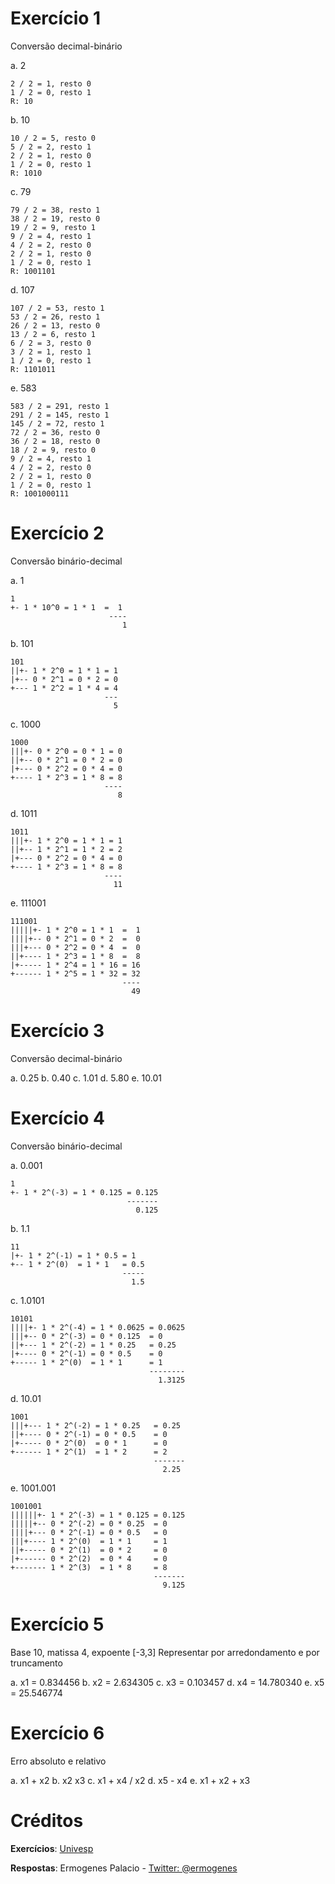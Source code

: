 Exercício 1
===========

Conversão decimal-binário

a. 2
```
2 / 2 = 1, resto 0
1 / 2 = 0, resto 1
R: 10
```

b. 10
```
10 / 2 = 5, resto 0
5 / 2 = 2, resto 1
2 / 2 = 1, resto 0
1 / 2 = 0, resto 1
R: 1010
```

c. 79
```
79 / 2 = 38, resto 1
38 / 2 = 19, resto 0
19 / 2 = 9, resto 1
9 / 2 = 4, resto 1
4 / 2 = 2, resto 0
2 / 2 = 1, resto 0
1 / 2 = 0, resto 1
R: 1001101
```

d. 107
```
107 / 2 = 53, resto 1
53 / 2 = 26, resto 1
26 / 2 = 13, resto 0
13 / 2 = 6, resto 1
6 / 2 = 3, resto 0
3 / 2 = 1, resto 1
1 / 2 = 0, resto 1
R: 1101011
```

e. 583
```
583 / 2 = 291, resto 1
291 / 2 = 145, resto 1
145 / 2 = 72, resto 1
72 / 2 = 36, resto 0
36 / 2 = 18, resto 0
18 / 2 = 9, resto 0
9 / 2 = 4, resto 1
4 / 2 = 2, resto 0
2 / 2 = 1, resto 0
1 / 2 = 0, resto 1
R: 1001000111
```

Exercício 2
===========

Conversão binário-decimal

a. 1
```
1
+- 1 * 10^0 = 1 * 1  =  1
                      ----
                         1
```

b. 101
```
101
||+- 1 * 2^0 = 1 * 1 = 1
|+-- 0 * 2^1 = 0 * 2 = 0
+--- 1 * 2^2 = 1 * 4 = 4
                     ---
                       5
```

c. 1000
```
1000
|||+- 0 * 2^0 = 0 * 1 = 0
||+-- 0 * 2^1 = 0 * 2 = 0
|+--- 0 * 2^2 = 0 * 4 = 0
+---- 1 * 2^3 = 1 * 8 = 8
                     ----
                        8
```

d. 1011
```
1011
|||+- 1 * 2^0 = 1 * 1 = 1
||+-- 1 * 2^1 = 1 * 2 = 2
|+--- 0 * 2^2 = 0 * 4 = 0
+---- 1 * 2^3 = 1 * 8 = 8
                     ----
                       11
```

e. 111001
```
111001
|||||+- 1 * 2^0 = 1 * 1  =  1
||||+-- 0 * 2^1 = 0 * 2  =  0
|||+--- 0 * 2^2 = 0 * 4  =  0
||+---- 1 * 2^3 = 1 * 8  =  8
|+----- 1 * 2^4 = 1 * 16 = 16
+------ 1 * 2^5 = 1 * 32 = 32
                         ----
                           49
```

Exercício 3
===========

Conversão decimal-binário

a. 0.25
b. 0.40
c. 1.01
d. 5.80
e. 10.01

Exercício 4
===========

Conversão binário-decimal

a. 0.001
```
1
+- 1 * 2^(-3) = 1 * 0.125 = 0.125
                          -------
                            0.125
```

b. 1.1
```
11
|+- 1 * 2^(-1) = 1 * 0.5 = 1
+-- 1 * 2^(0)  = 1 * 1   = 0.5
                         -----
                           1.5
```

c. 1.0101
```
10101
||||+- 1 * 2^(-4) = 1 * 0.0625 = 0.0625
|||+-- 0 * 2^(-3) = 0 * 0.125  = 0
||+--- 1 * 2^(-2) = 1 * 0.25   = 0.25
|+---- 0 * 2^(-1) = 0 * 0.5    = 0
+----- 1 * 2^(0)  = 1 * 1      = 1
                               --------
                                 1.3125
```

d. 10.01
```
1001
|||+--- 1 * 2^(-2) = 1 * 0.25   = 0.25
||+---- 0 * 2^(-1) = 0 * 0.5    = 0
|+----- 0 * 2^(0)  = 0 * 1      = 0
+------ 1 * 2^(1)  = 1 * 2      = 2
                                -------
                                  2.25
```

e. 1001.001
```
1001001
||||||+- 1 * 2^(-3) = 1 * 0.125 = 0.125
|||||+-- 0 * 2^(-2) = 0 * 0.25  = 0
||||+--- 0 * 2^(-1) = 0 * 0.5   = 0
|||+---- 1 * 2^(0)  = 1 * 1     = 1
||+----- 0 * 2^(1)  = 0 * 2     = 0
|+------ 0 * 2^(2)  = 0 * 4     = 0
+------- 1 * 2^(3)  = 1 * 8     = 8
                                -------
                                  9.125
```

Exercício 5
===========

Base 10, matissa 4, expoente [-3,3]
Representar por arredondamento e por truncamento

a. x1 = 0.834456
b. x2 = 2.634305
c. x3 = 0.103457
d. x4 = 14.780340
e. x5 = 25.546774

Exercício 6
===========

Erro absoluto e relativo

a. x1 + x2
b. x2 x3
c. x1 + x4 / x2
d. x5 - x4
e. x1 + x2 + x3

Créditos
========

**Exercícios**: [Univesp](http://engenharia.cursos.univesp.br/)

**Respostas**: Ermogenes Palacio - [Twitter: @ermogenes](http://www.twitter.com/ermogenes)

